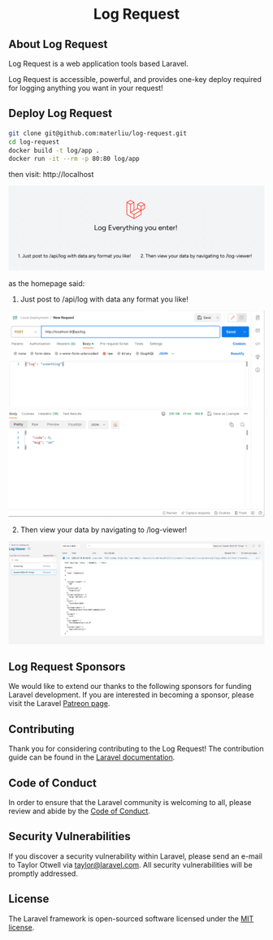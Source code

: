 <h1 align="center">Log Request</h1>

## About Log Request

Log Request is a web application tools based Laravel. 

Log Request is accessible, powerful, and provides one-key deploy required for logging anything you want in your request!

## Deploy Log Request
```bash
git clone git@github.com:materliu/log-request.git
cd log-request
docker build -t log/app .
docker run -it --rm -p 80:80 log/app
```

then visit: http://localhost

![homepage](https://raw.githubusercontent.com/materliu/log-request/master/home-page.png)

as the homepage said:

1. Just post to /api/log with data any format you like!

![log-post](https://raw.githubusercontent.com/materliu/log-request/master/log-post.png)

2. Then view your data by navigating to /log-viewer!

![log-viewer](https://raw.githubusercontent.com/materliu/log-request/master/log-viewer.png)

## Log Request Sponsors

We would like to extend our thanks to the following sponsors for funding Laravel development. If you are interested in becoming a sponsor, please visit the Laravel [Patreon page](https://patreon.com/taylorotwell).

## Contributing

Thank you for considering contributing to the Log Request! The contribution guide can be found in the [Laravel documentation](https://laravel.com/docs/contributions).

## Code of Conduct

In order to ensure that the Laravel community is welcoming to all, please review and abide by the [Code of Conduct](https://laravel.com/docs/contributions#code-of-conduct).

## Security Vulnerabilities

If you discover a security vulnerability within Laravel, please send an e-mail to Taylor Otwell via [taylor@laravel.com](mailto:taylor@laravel.com). All security vulnerabilities will be promptly addressed.

## License

The Laravel framework is open-sourced software licensed under the [MIT license](https://opensource.org/licenses/MIT).
